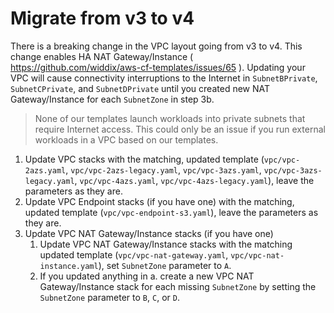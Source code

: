 # Migrate from v3 to v4

There is a breaking change in the VPC layout going from v3 to v4. This change enables HA NAT Gateway/Instance ( https://github.com/widdix/aws-cf-templates/issues/65 ). Updating your VPC will cause connectivity interruptions to the Internet in `SubnetBPrivate`, `SubnetCPrivate`, and `SubnetDPrivate` until you created new NAT Gateway/Instance for each `SubnetZone` in step 3b.

> None of our templates launch workloads into private subnets that require Internet access. This could only be an issue if you run external workloads in a VPC based on our templates.

1. Update VPC stacks with the matching, updated template (`vpc/vpc-2azs.yaml`, `vpc/vpc-2azs-legacy.yaml`, `vpc/vpc-3azs.yaml`, `vpc/vpc-3azs-legacy.yaml`, `vpc/vpc-4azs.yaml`, `vpc/vpc-4azs-legacy.yaml`), leave the parameters as they are.
1. Update VPC Endpoint stacks (if you have one) with the matching, updated template (`vpc/vpc-endpoint-s3.yaml`), leave the parameters as they are.
1. Update VPC NAT Gateway/Instance stacks (if you have one)
    1. Update VPC NAT Gateway/Instance stacks with the matching updated template (`vpc/vpc-nat-gateway.yaml`, `vpc/vpc-nat-instance.yaml`), set `SubnetZone` parameter to `A`.
    1. If you updated anything in a. create a new VPC NAT Gateway/Instance stack for each missing `SubnetZone` by setting the `SubnetZone` parameter to `B`, `C`, or `D`.
